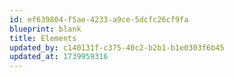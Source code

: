 ```yaml
---
id: ef639804-f5ae-4233-a9ce-5dcfc26cf9fa
blueprint: blank
title: Elements
updated_by: c140131f-c375-40c2-b2b1-b1e0303f6b45
updated_at: 1739959316
---
```


